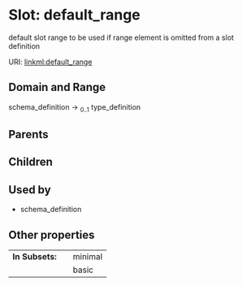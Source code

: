 
# Slot: default_range


default slot range to be used if range element is omitted from a slot definition

URI: [linkml:default_range](https://w3id.org/linkml/default_range)


## Domain and Range

schema_definition &#8594;  <sub>0..1</sub> type_definition

## Parents


## Children


## Used by

 * schema_definition

## Other properties

|  |  |  |
| --- | --- | --- |
| **In Subsets:** | | minimal |
|  | | basic |

